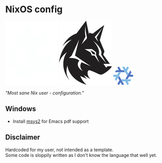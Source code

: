 # NixOS config

![](misc/icon-invert.png#gh-dark-mode-only)
![](misc/icon.png#gh-light-mode-only)
![](misc/nix.png)

*"Most sane Nix user - configuration."*

## Windows

- Install [msys2](https://www.msys2.org/) for Emacs pdf support

## Disclaimer
Hardcoded for my user, not intended as a template.<br/>
Some code is sloppily written as I don't know the language that well yet.
